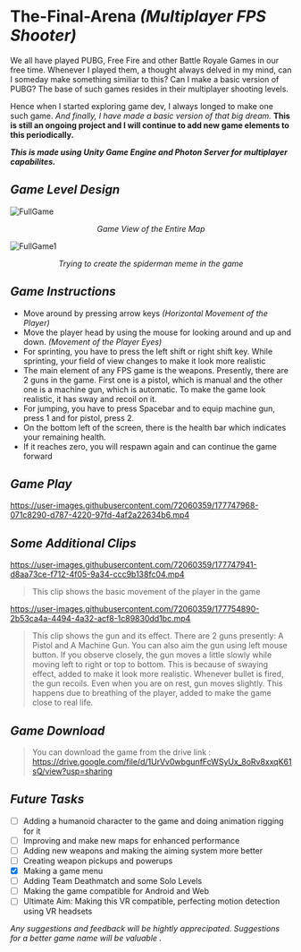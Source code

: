 # The-Final-Arena _(Multiplayer FPS Shooter)_

We all have played PUBG, Free Fire and other Battle Royale Games in our free time. Whenever I played them, a thought always delved in my mind, can I someday make something similiar to this? Can I make a basic version of PUBG? The base of such games resides in their multiplayer shooting levels.

Hence when I started exploring game dev, I always longed to make one such game. _And finally, I have made a basic version of that big dream._ **This is still an ongoing project and I will continue to add new game elements to this periodically.**

***This is made using Unity Game Engine and Photon Server for multiplayer capabilites.*** 


## _Game Level Design_
![FullGame](https://user-images.githubusercontent.com/72060359/177746578-5952aafb-0f3e-4a19-b162-3f0913e6cef2.png)
<p align="center"> <i>Game View of the Entire Map</i> </p>

![FullGame1](https://user-images.githubusercontent.com/72060359/177746599-9eaabce4-7b3b-4c79-a732-f913d803e7ed.png)
<p align="center"> <i>Trying to create the spiderman meme in the game</i> </p>

## _Game Instructions_
- Move around by pressing arrow keys _(Horizontal Movement of the Player)_
- Move the player head by using the mouse for looking around and up and down. _(Movement of the Player Eyes)_
- For sprinting, you have to press the left shift or right shift key. While sprinting, your field of view changes to make it look more realistic
- The main element of any FPS game is the weapons. Presently, there are 2 guns in the game. First one is a pistol, which is manual and the other one is a machine gun, which is automatic. To make the game look realistic, it has sway and recoil on it.
- For jumping, you have to press Spacebar and to equip machine gun, press 1 and for pistol, press 2.
- On the bottom left of the screen, there is the health bar which indicates your remaining health.
- If it reaches zero, you will respawn again and can continue the game forward


## _Game Play_
https://user-images.githubusercontent.com/72060359/177747968-071c8290-d787-4220-97fd-4af2a22634b6.mp4

## _Some Additional Clips_
https://user-images.githubusercontent.com/72060359/177747941-d8aa73ce-f712-4f05-9a34-ccc9b138fc04.mp4
> This clip shows the basic movement of the player in the game

https://user-images.githubusercontent.com/72060359/177754890-2b53ca4a-4494-4a32-acf8-1c89830dd1bc.mp4
> This clip shows the gun and its effect. There are 2 guns presently: A Pistol and A Machine Gun. You can also aim the gun using left mouse button. If you observe closely, the gun moves a little slowly while moving left to right or top to bottom. This is because of swaying effect, added to make it look more realistic. Whenever bullet is fired, the gun recoils. Even when you are on rest, gun moves slightly. This happens due to breathing of the player, added to make the game close to real life.

## _Game Download_
> You can download the game from the drive link : https://drive.google.com/file/d/1UrVv0wbgunfFcWSyUx_8oRv8xxqK61sQ/view?usp=sharing

## _Future Tasks_
- [ ] Adding a humanoid character to the game and doing animation rigging for it
- [ ] Improving and make new maps for enhanced performance
- [ ] Adding new weapons and making the aiming system more better
- [ ] Creating weapon pickups and powerups 
- [X] Making a game menu
- [ ] Adding Team Deathmatch and some Solo Levels
- [ ] Making the game compatible for Android and Web
- [ ] Ultimate Aim: Making this VR compatible, perfecting motion detection using VR headsets

*Any suggestions and feedback will be hightly apprecipated. Suggestions for a better game name will be valuable .*
